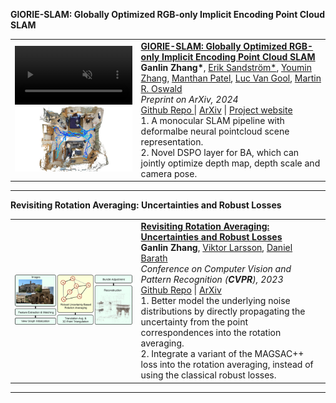
<!-- <hr>

  You can also find my articles on my <a href="https://scholar.google.com/citations?user=1B_T56IAAAAJ" target="_blank">Google Scholar profile</a>.

<hr> -->
  <heading><strong>GlORIE-SLAM: Globally Optimized RGB-only Implicit Encoding Point Cloud SLAM</strong> </heading>
  <table width="100%" align="center" border="0" cellspacing="0" cellpadding="20">  
    <tr onmouseout="glorie_stop()" onmouseover="glorie_start()">  
            <td width="40%">
              <div class="one">
                <div class="two" id='glorie_shape'>
                  <video  autoplay muted loop playsinline width="100%">
                    <source src="/images/publications/glorie.mp4" type="video/mp4">
                        Your browser does not support the video tag.
                    </video>
                </div>
                <img src='/images/publications/glorie.jpg' style="width: 100%;"/>
              </div>        
              <script type="text/javascript">
              function glorie_start() { 
              document.getElementById('glorie_shape').style.opacity = "1";
              }
              function glorie_stop() { 
              document.getElementById('glorie_shape').style.opacity = "0"; 
              }
              glorie_stop()
              </script>
            </td>
      <td valign="top" width="75%">
            <papertitle>
            <strong>
            <a href="https://zhangganlin.github.io/GlORIE-SLAM/index.html" target="_blank">GlORIE-SLAM: Globally Optimized RGB-only Implicit Encoding Point Cloud SLAM</a>
            </strong>
            </papertitle>
      <br>
          <strong>Ganlin Zhang*</strong>, 
          <a href="https://eriksandstroem.github.io/" target="_blank">Erik Sandström*</a>, 
          <a href="https://youmi-zym.github.io/" target="_blank"> Youmin Zhang</a>, 
          <a href="https://manthan99.github.io/" target="_blank"> Manthan Patel</a>, 
          <a href="https://vision.ee.ethz.ch/people-details.OTAyMzM=.TGlzdC8zMjcxLC0xOTcxNDY1MTc4.html" target="_blank"> Luc Van Gool</a>, 
          <a href="https://cvg.ethz.ch/team/Dr-Martin-R-Oswald" target="_blank"> Martin R. Oswald</a>
        <br>
          <em>Preprint on ArXiv, 2024</em>
        <br>
        <a href="https://github.com/zhangganlin/GlORIE-SLAM" target="_blank">Github Repo </a> | 
        <a href="https://arxiv.org/abs/2403.19549" target="_blank">ArXiv</a> | 
        <a href="https://zhangganlin.github.io/GlORIE-SLAM/index.html" target="_blank">Project website</a>
        <br>
        1. A monocular SLAM pipeline with deformalbe neural pointcloud scene representation. <br>
        2. Novel DSPO layer for BA, which can jointly optimize depth map, depth scale and camera pose. <br>
         </td>
    </tr>
  </table>
  <hr>



<heading><strong>Revisiting Rotation Averaging: Uncertainties and Robust Losses</strong> </heading>
<table width="100%" align="center" border="0" cellspacing="0" cellpadding="20">  
    <td width="40%">
      <div class="one">
      <img src="/images/publications/rotationAverage.png" width="100%"> </div>
    </td>
    <td valign="top" width="75%">
          <papertitle>
          <strong>
            <a href="https://openaccess.thecvf.com/content/CVPR2023/papers/Zhang_Revisiting_Rotation_Averaging_Uncertainties_and_Robust_Losses_CVPR_2023_paper.pdf" target="_blank">Revisiting Rotation Averaging: Uncertainties and Robust Losses</a>
          </strong>
          </papertitle>
    <br>
        <strong>Ganlin Zhang</strong>,
        <a href="https://vlarsson.github.io/" target="_blank">Viktor Larsson</a>,
        <a href="https://people.inf.ethz.ch/dbarath/" target="_blank">Daniel Barath</a>
      <br>
        <em>Conference on Computer Vision and Pattern Recognition (<strong>CVPR</strong>), 2023</em>
      <br>
      <a href="https://github.com/zhangganlin/GlobalSfMpy" target="_blank">Github Repo</a> | 
      <a href="https://arxiv.org/abs/2303.05195" target="_blank">ArXiv</a>
      <br>
      1. Better model the underlying noise distributions by directly propagating the uncertainty from the point correspondences into the rotation averaging. <br>
      2. Integrate a variant of the MAGSAC++ loss into the rotation averaging, instead of using the classical robust losses.
    </td>
</table>
<hr>

